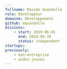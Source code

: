 ```yaml
---
fullname: Maxime Quandalle
role: Développeur
domaine: Développement
github: mquandalle
missions:
    - start: 2019-06-01
      end: 2024-06-30
      status: independent
startups:
previously:
    - mon-entreprise
    - aides-jeunes
---
```

